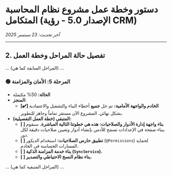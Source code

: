 # دستور وخطة عمل مشروع نظام المحاسبة المتكامل (الإصدار 5.0 - رؤية CRM)
*آخر تحديث: 23 سبتمبر 2025*

---
## 2. تفصيل حالة المراحل وخطة العمل

... (المراحل السابقة كما هي) ...

### 🟢 المرحلة 5: الأمان والمزامنة
- **الحالة:** 50% مكتملة
- **المنجز:**
  - **[✔️] الخادم والواجهة الأمامية:** تم حل **جميع** أخطاء البناء والتشغيل والاعتمادية بشكل نهائي. المشروع الآن مستقر تماماً وجاهز للتطوير.
- **المتبقي (خطة العمل التفصيلية):**
  - **[ ] بناء واجهة إدارة الأدوار والصلاحيات:** **هذه هي خطوتنا التالية المباشرة.** سنقوم ببناء صفحة في الإعدادات تسمح للأدمن بإنشاء أدوار وتعيين صلاحيات دقيقة لكل دور.
  - **[ ] تطبيق حارس الصلاحيات:** استخدام الديكور (`@Permissions`) لحماية المسارات الحساسة في الخادم.
  - **[ ] بناء خدمة المزامنة الذكية (`SyncService`).**
  - **[ ] بناء نظام النسخ الاحتياطي والتصدير.**

... (المراحل المتبقية كما هي) ...
